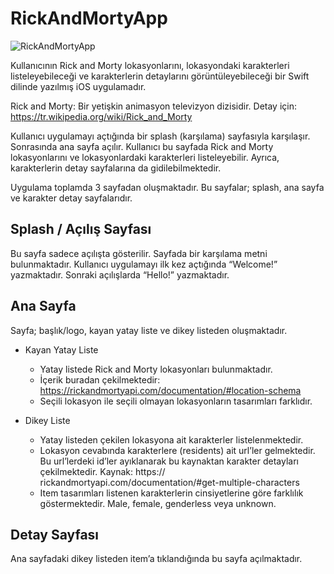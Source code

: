 # RickAndMortyApp

![RickAndMortyApp](https://user-images.githubusercontent.com/98701769/236050302-e5f87027-ec08-4e8c-afaa-b0d947489d48.jpg)

Kullanıcının Rick and Morty lokasyonlarını, lokasyondaki karakterleri listeleyebileceği ve karakterlerin detaylarını görüntüleyebileceği bir Swift dilinde yazılmış iOS uygulamadır.

Rick and Morty: Bir yetişkin animasyon televizyon dizisidir. Detay için: https://tr.wikipedia.org/wiki/Rick_and_Morty

Kullanıcı uygulamayı açtığında bir splash (karşılama) sayfasıyla karşılaşır. Sonrasında ana sayfa açılır. Kullanıcı bu sayfada Rick and Morty lokasyonlarını ve lokasyonlardaki karakterleri listeleyebilir. Ayrıca, karakterlerin detay sayfalarına da gidilebilmektedir.

Uygulama toplamda 3 sayfadan oluşmaktadır. Bu sayfalar; splash, ana sayfa ve karakter detay sayfalarıdır.

## Splash / Açılış Sayfası
Bu sayfa sadece açılışta gösterilir. Sayfada bir karşılama metni bulunmaktadır. Kullanıcı uygulamayı ilk kez açtığında “Welcome!” yazmaktadır. Sonraki açılışlarda “Hello!” yazmaktadır.

## Ana Sayfa
Sayfa; başlık/logo, kayan yatay liste ve dikey listeden oluşmaktadır.

- Kayan Yatay Liste
  
  + Yatay listede Rick and Morty lokasyonları bulunmaktadır.
  + İçerik buradan çekilmektedir: https://rickandmortyapi.com/documentation/#location-schema
  + Seçili lokasyon ile seçili olmayan lokasyonların tasarımları farklıdır.

- Dikey Liste

  + Yatay listeden çekilen lokasyona ait karakterler listelenmektedir.
  + Lokasyon cevabında karakterlere (residents) ait url’ler gelmektedir. Bu url’lerdeki id’ler ayıklanarak bu kaynaktan karakter detayları çekilmektedir. Kaynak: https:// rickandmortyapi.com/documentation/#get-multiple-characters
  + Item tasarımları listenen karakterlerin cinsiyetlerine göre farklılık göstermektedir. Male, female, genderless veya unknown.
  
## Detay Sayfası
Ana sayfadaki dikey listeden item’a tıklandığında bu sayfa açılmaktadır.
